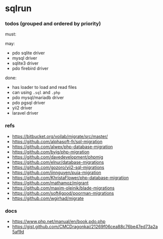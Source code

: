 # sqlrun

### todos (grouped and ordered by priority)

must:

may:
- pdo sqlite driver
- mysql driver
- sqlite3 driver
- pdo firebird driver

done:
- has loader to load and read files
- can using `.sql` and `.php`
- pdo mysql/mariadb driver
- pdo pgsql driver
- yii2 driver
- laravel driver

### refs

- https://bitbucket.org/voilab/migrate/src/master/
- https://github.com/alphasoft-fr/sql-migration
- https://github.com/alwex/php-database-migration
- https://github.com/byjg/php-migration
- https://github.com/davedevelopment/phpmig
- https://github.com/elnur/database-migrations
- https://github.com/gozoro/yii2-sql-migrations
- https://github.com/jinnguyen/puja-migration
- https://github.com/KhristaFlower/php-database-migration
- https://github.com/mathamoz/migrant
- https://github.com/maxim-oleinik/blade-migrations
- https://github.com/soft4good/poorman-migrations
- https://github.com/wgirhad/migrate

### docs

- https://www.php.net/manual/en/book.pdo.php
- https://gist.github.com/CMCDragonkai/21269f06cea88c76be47ed73a2a5af9d
